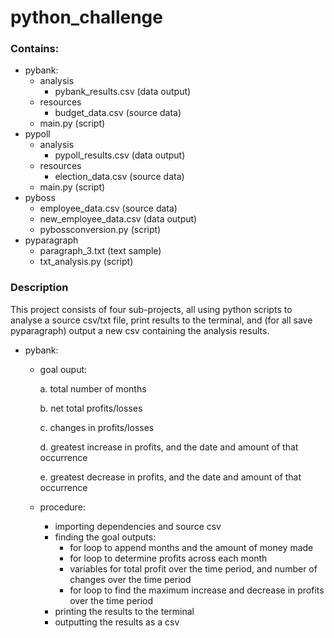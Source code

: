 # python_challenge

### Contains:
- pybank:
    - analysis
        - pybank_results.csv (data output)
    - resources
        - budget_data.csv (source data)
    - main.py (script)
- pypoll
    - analysis
        - pypoll_results.csv (data output)
    - resources
        - election_data.csv (source data)
    - main.py (script)
- pyboss
    - employee_data.csv (source data)
    - new_employee_data.csv (data output)
    - pybossconversion.py (script)
- pyparagraph
    - paragraph_3.txt (text sample)
    - txt_analysis.py (script)
### Description

This project consists of four sub-projects, all using python scripts to analyse a source csv/txt file, print results to the terminal, and (for all save pyparagraph) output a new csv containing the analysis results. 
- pybank:
    - goal ouput:

        a. total number of months

        b. net total profits/losses

        c. changes in profits/losses

        d. greatest increase in profits, and the date and amount of that    occurrence

        e. greatest decrease in profits, and the date and amount of that    occurrence

    - procedure:
        - importing dependencies and source csv
        - finding the goal outputs:
            - for loop to append months and the amount of money made
            - for loop to determine profits across each month
            - variables for total profit over the time period, and number of changes over the time period
            - for loop to find the maximum increase and decrease in profits over the time period
        - printing the results to the terminal
        - outputting the results as a csv    
